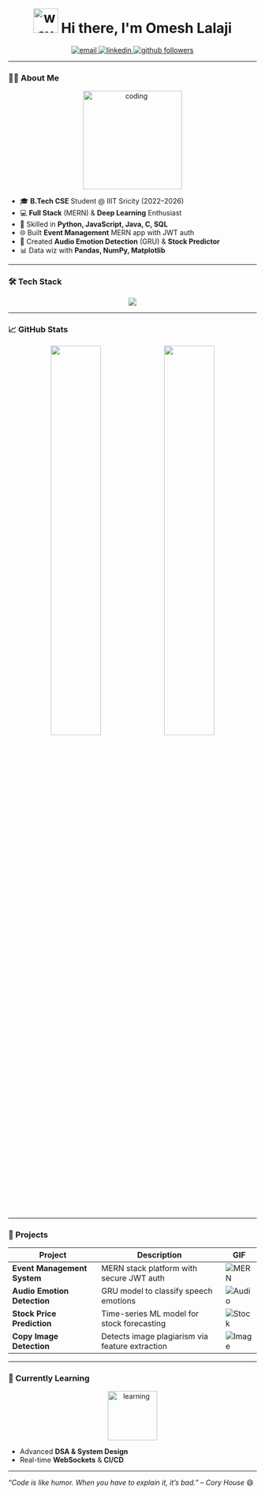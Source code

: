 <h1 align="center">
  <img src="https://media.giphy.com/media/3o7WICEhU7XUj6pWjG/giphy.gif" width="50px" alt="wave"/> 
  Hi there, I'm Omesh Lalaji
</h1>

<p align="center">
  <a href="mailto:ol752274@gmail.com">
    <img src="https://img.shields.io/badge/Email-ol752274@gmail.com-red?style=flat-square&logo=gmail" alt="email"/>
  </a>
  <a href="https://linkedin.com/in/omesh-lalaji">
    <img src="https://img.shields.io/badge/LinkedIn-Omesh%20Lalaji-blue?style=flat-square&logo=linkedin" alt="linkedin"/>
  </a>
  <a href="https://github.com/ol752274">
    <img src="https://img.shields.io/github/followers/ol752274?label=Follow&style=social" alt="github followers"/>
  </a>
</p>

---

### 👨‍💻 About Me

<p align="center">
  <img src="https://media.giphy.com/media/l0MYt5jPR6QX5pnqM/giphy.gif" width="200px" alt="coding"/>
</p>

- 🎓 **B.Tech CSE** Student @ IIIT Sricity (2022–2026)  
- 💻 **Full Stack** (MERN) & **Deep Learning** Enthusiast  
- 🔧 Skilled in **Python, JavaScript, Java, C, SQL**  
- 🌐 Built **Event Management** MERN app with JWT auth  
- 🤖 Created **Audio Emotion Detection** (GRU) & **Stock Predictor**  
- 📊 Data wiz with **Pandas, NumPy, Matplotlib**  

---

### 🛠️ Tech Stack

<p align="center">
  <img src="https://skillicons.dev/icons?i=python,js,java,c,sql,html,css,react,nodejs,express,mongodb,tensorflow,keras,pandas,numpy,git,github,vscode,linux" />
</p>

---

### 📈 GitHub Stats

<p align="center">
  <img src="https://github-readme-stats.vercel.app/api?username=ol752274&show_icons=true&theme=tokyonight&count_private=true" width="45%"/>
  <img src="https://github-readme-stats.vercel.app/api/top-langs/?username=ol752274&layout=compact&theme=tokyonight" width="45%"/>
</p>

---

### 🚀 Projects

| Project                     | Description                                          | GIF                                |
| --------------------------- | ---------------------------------------------------- | ---------------------------------- |
| **Event Management System** | MERN stack platform with secure JWT auth             | ![MERN](https://media.giphy.com/media/13HgwGsXF0aiGY/giphy.gif) |
| **Audio Emotion Detection** | GRU model to classify speech emotions                | ![Audio](https://media.giphy.com/media/3o6ZtaO9BZHcOjmErm/giphy.gif) |
| **Stock Price Prediction**  | Time-series ML model for stock forecasting           | ![Stock](https://media.giphy.com/media/l0MYEqEzwMWFCg8rm/giphy.gif) |
| **Copy Image Detection**    | Detects image plagiarism via feature extraction      | ![Image](https://media.giphy.com/media/5GoVLqeAOo6PK/giphy.gif) |

---

### 🌱 Currently Learning

<p align="center">
  <img src="https://media.giphy.com/media/26FPJGjhefSJuaRhu/giphy.gif" width="100px" alt="learning"/>
</p>

- Advanced **DSA & System Design**  
- Real-time **WebSockets** & **CI/CD**  

---

_“Code is like humor. When you have to explain it, it’s bad.” – Cory House_ 😄
